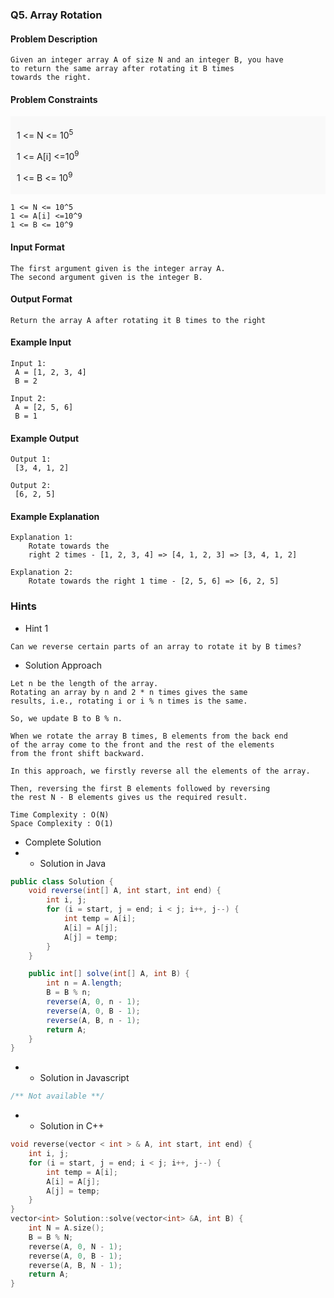 ### Q5. Array Rotation
#### Problem Description
```text
Given an integer array A of size N and an integer B, you have 
to return the same array after rotating it B times 
towards the right.
```
#### Problem Constraints
<div style="background-color: #f9f9f9; padding: 5px 10px; ">
    <p>1 &lt;= N &lt;= 10<sup>5</sup></p>
    <p>1 &lt;= A[i] &lt;=10<sup>9</sup></p>
    <p>1 &lt;= B &lt;= 10<sup>9</sup></p>
</div>

```text
1 <= N <= 10^5
1 <= A[i] <=10^9
1 <= B <= 10^9
```
#### Input Format
```text
The first argument given is the integer array A.
The second argument given is the integer B.
```
#### Output Format
```text
Return the array A after rotating it B times to the right
```
#### Example Input
```text
Input 1:
 A = [1, 2, 3, 4]
 B = 2

Input 2:
 A = [2, 5, 6]
 B = 1
```
#### Example Output
```text
Output 1:
 [3, 4, 1, 2]

Output 2:
 [6, 2, 5]
```
#### Example Explanation
```text
Explanation 1:
    Rotate towards the 
    right 2 times - [1, 2, 3, 4] => [4, 1, 2, 3] => [3, 4, 1, 2]

Explanation 2:
    Rotate towards the right 1 time - [2, 5, 6] => [6, 2, 5]
```
### Hints
* Hint 1
```text
Can we reverse certain parts of an array to rotate it by B times?
```
* Solution Approach
```text
Let n be the length of the array.
Rotating an array by n and 2 * n times gives the same 
results, i.e., rotating i or i % n times is the same.

So, we update B to B % n.

When we rotate the array B times, B elements from the back end 
of the array come to the front and the rest of the elements 
from the front shift backward.

In this approach, we firstly reverse all the elements of the array. 

Then, reversing the first B elements followed by reversing 
the rest N - B elements gives us the required result.

Time Complexity : O(N)
Space Complexity : O(1)
```
* Complete Solution
* * Solution in Java
```java
public class Solution {
    void reverse(int[] A, int start, int end) {
        int i, j;
        for (i = start, j = end; i < j; i++, j--) {
            int temp = A[i];
            A[i] = A[j];
            A[j] = temp;
        }
    }

    public int[] solve(int[] A, int B) {
        int n = A.length;
        B = B % n;
        reverse(A, 0, n - 1);
        reverse(A, 0, B - 1);
        reverse(A, B, n - 1);
        return A;
    }
}
```
* * Solution in Javascript
```javascript
/** Not available **/
```
* * Solution in C++
```cpp
void reverse(vector < int > & A, int start, int end) {
    int i, j;
    for (i = start, j = end; i < j; i++, j--) {
        int temp = A[i];
        A[i] = A[j];
        A[j] = temp;
    }
}
vector<int> Solution::solve(vector<int> &A, int B) {
	int N = A.size();
	B = B % N;
    reverse(A, 0, N - 1);
    reverse(A, 0, B - 1);
    reverse(A, B, N - 1);
	return A;
}
```

